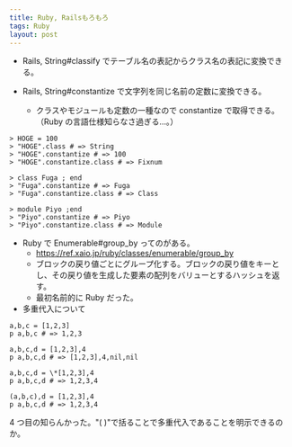 ```yaml
---
title: Ruby, Railsもろもろ
tags: Ruby
layout: post
---
```


- Rails, String#classify でテーブル名の表記からクラス名の表記に変換できる。
- Rails, String#constantize で文字列を同じ名前の定数に変換できる。

  - クラスやモジュールも定数の一種なので constantize で取得できる。（Ruby の言語仕様知らなさ過ぎる…。）

```
> HOGE = 100
> "HOGE".class # => String
> "HOGE".constantize # => 100
> "HOGE".constantize.class # => Fixnum

> class Fuga ; end
> "Fuga".constantize # => Fuga
> "Fuga".constantize.class # => Class

> module Piyo ;end
> "Piyo".constantize # => Piyo
> "Piyo".constantize.class # => Module
```

- Ruby で Enumerable#group_by ってのがある。
  - <https://ref.xaio.jp/ruby/classes/enumerable/group_by>
  - ブロックの戻り値ごとにグループ化する。ブロックの戻り値をキーとし、その戻り値を生成した要素の配列をバリューとするハッシュを返す。
  - 最初名前的に Ruby だった。
- 多重代入について

```
a,b,c = [1,2,3]
p a,b,c # => 1,2,3

a,b,c,d = [1,2,3],4
p a,b,c,d # => [1,2,3],4,nil,nil

a,b,c,d = \*[1,2,3],4
p a,b,c,d # => 1,2,3,4

(a,b,c),d = [1,2,3],4
p a,b,c,d # => 1,2,3,4
```

4 つ目の知らんかった。"( )"で括ることで多重代入であることを明示できるのか。
